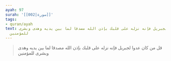 ```yaml
---
ayah: 97
surah: '[[002|سورة]]'
tags:
- quran/ayah
text: قل من كان عدوا لجبريل فإنه نزله على قلبك بإذن الله مصدقا لما بين يديه وهدى وبشرى
  للمؤمنين
---
```

> قل من كان عدوا لجبريل فإنه نزله على قلبك بإذن الله مصدقا لما بين يديه وهدى وبشرى للمؤمنين

